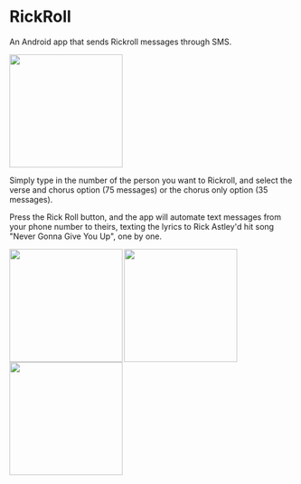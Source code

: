 # RickRoll
An Android app that sends Rickroll messages through SMS.

<img src="https://user-images.githubusercontent.com/81211973/147593818-19e98dd1-e778-4969-a05b-b9278bc5c1b0.jpg" width=200 align=bottom>

Simply type in the number of the person you want to Rickroll, and select the verse and chorus option (75 messages) or the chorus only option (35 messages). 

Press the Rick Roll button, and the app will automate text messages from your phone number to theirs, texting the lyrics to Rick Astley'd hit song "Never Gonna Give You Up", one by one.

<img src="https://user-images.githubusercontent.com/81211973/147594047-d5fb94b4-60f6-4a94-8a8f-abc9a4244e3c.jpeg" width=200 align=left>
<img src="https://user-images.githubusercontent.com/81211973/147594018-6bfdc00a-106b-4c98-bb0f-137978ccea49.jpeg" width=200 align=left>
<img src="https://user-images.githubusercontent.com/81211973/147594184-57f12646-e5e1-4f40-9fbb-a9ba635695f3.jpeg" width=200 align=left>
